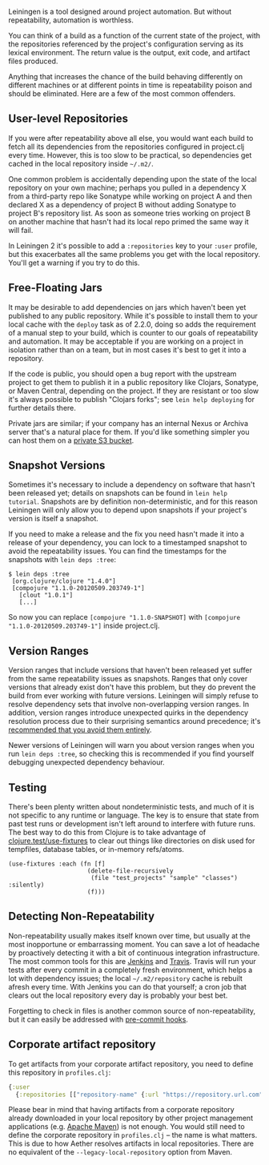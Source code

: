 Leiningen is a tool designed around project automation. But without
repeatability, automation is worthless.

You can think of a build as a function of the current state of the
project, with the repositories referenced by the project's
configuration serving as its lexical environment. The return value is
the output, exit code, and artifact files produced.

Anything that increases the chance of the build behaving differently
on different machines or at different points in time is repeatability
poison and should be eliminated. Here are a few of the most common
offenders.

## User-level Repositories

If you were after repeatability above all else, you would want each
build to fetch all its dependencies from the repositories configured
in project.clj every time. However, this is too slow to be practical,
so dependencies get cached in the local repository inside `~/.m2/`.

One common problem is accidentally depending upon the state of the
local repository on your own machine; perhaps you pulled in a
dependency X from a third-party repo like Sonatype while working on
project A and then declared X as a dependency of project B without
adding Sonatype to project B's repository list. As soon as someone
tries working on project B on another machine that hasn't had its
local repo primed the same way it will fail.

In Leiningen 2 it's possible to add a `:repositories` key to your
`:user` profile, but this exacerbates all the same problems you get
with the local repository. You'll get a warning if you try to do this.

## Free-Floating Jars

It may be desirable to add dependencies on jars which haven't been yet
published to any public repository. While it's possible to install
them to your local cache with the `deploy` task as of 2.2.0, doing so
adds the requirement of a manual step to your build, which is counter
to our goals of repeatability and automation. It may be acceptable if
you are working on a project in isolation rather than on a team, but
in most cases it's best to get it into a repository.

If the code is public, you should open a bug report with the upstream
project to get them to publish it in a public repository like Clojars,
Sonatype, or Maven Central, depending on the project. If they are
resistant or too slow it's always possible to publish "Clojars forks";
see `lein help deploying` for further details there.

Private jars are similar; if your company has an internal Nexus or
Archiva server that's a natural place for them. If you'd like
something simpler you can host them on a
[private S3 bucket](https://github.com/technomancy/s3-wagon-private).

## Snapshot Versions

Sometimes it's necessary to include a dependency on software that
hasn't been released yet; details on snapshots can be found in `lein
help tutorial`. Snapshots are by definition non-deterministic, and
for this reason Leiningen will only allow you to depend upon
snapshots if your project's version is itself a snapshot.

If you need to make a release and the fix you need hasn't made it into
a release of your dependency, you can lock to a timestamped snapshot
to avoid the repeatability issues. You can find the timestamps for the
snapshots with `lein deps :tree`:

    $ lein deps :tree
     [org.clojure/clojure "1.4.0"]
     [compojure "1.1.0-20120509.203749-1"]
       [clout "1.0.1"]
       [...]

So now you can replace `[compojure "1.1.0-SNAPSHOT]` with
`[compojure "1.1.0-20120509.203749-1"]` inside project.clj.

## Version Ranges

Version ranges that include versions that haven't been released yet
suffer from the same repeatability issues as snapshots. Ranges that
only cover versions that already exist don't have this problem, but
they do prevent the build from ever working with future versions.
Leiningen will simply refuse to resolve dependency sets that involve
non-overlapping version ranges. In addition, version ranges introduce
unexpected quirks in the dependency resolution process due to their
surprising semantics around precedence; it's
[recommended that you avoid them entirely](http://nelsonmorris.net/2012/07/31/do-not-use-version-ranges-in-project-clj.html).

Newer versions of Leiningen will warn you about version ranges when
you run `lein deps :tree`, so checking this is recommended if you find
yourself debugging unexpected dependency behaviour.

## Testing

There's been plenty written about nondeterministic tests, and much of
it is not specific to any runtime or language. The key is to ensure
that state from past test runs or development isn't left around to
interfere with future runs. The best way to do this from Clojure is to
take advantage of
[clojure.test/use-fixtures](http://clojuredocs.org/clojure_core/1.3.0/clojure.test/use-fixtures)
to clear out things like directories on disk used for tempfiles,
database tables, or in-memory refs/atoms.

    (use-fixtures :each (fn [f]
                          (delete-file-recursively
                           (file "test_projects" "sample" "classes") :silently)
                          (f)))

## Detecting Non-Repeatability

Non-repeatability usually makes itself known over time, but usually at
the most inopportune or embarrassing moment. You can save a lot of
headache by proactively detecting it with a bit of continuous
integration infrastructure. The most common tools for this are
[Jenkins](https://wiki.jenkins-ci.org/display/JENKINS/leiningen+plugin)
and [Travis](http://travis-ci.org). Travis will run your tests
after every commit in a completely fresh environment, which helps a
lot with dependency issues; the local `~/.m2/repository` cache is
rebuilt afresh every time. With Jenkins you can do that yourself; a
cron job that clears out the local repository every day is probably
your best bet.

Forgetting to check in files is another common source of
non-repeatability, but it can easily be addressed with
[pre-commit hooks](http://book.git-scm.com/5_git_hooks.html).

## Corporate artifact repository

To get artifacts from your corporate artifact repository, you need to 
define this repository in `profiles.clj`:

```clojure
{:user 
  {:repositories [["repository-name" {:url "https://repository.url.com"}]]}}. 
```

Please bear in mind that having artifacts from a corporate repository
already downloaded in your local repository by other project management 
applications (e.g. [Apache Maven](http://maven.apache.org/)) is not enough.
You would still need to define the corporate repository in `profiles.clj`
– the name is what matters. This is due to how Aether resolves artifacts in local repositories. 
There are no equivalent of the `--legacy-local-repository` option from Maven.